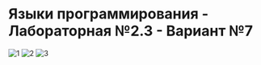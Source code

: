 # Языки программирования - Лабораторная №2.3 - Вариант №7
![1](https://user-images.githubusercontent.com/90867530/159923991-a59d4779-d3be-4cc9-bb61-3847eb3353b5.jpg)
![2](https://user-images.githubusercontent.com/90867530/159923993-5ca11e01-b9b9-4c7e-8257-36b0d079a561.jpg)
![3](https://user-images.githubusercontent.com/90867530/159923994-2d1e0f16-babd-40bf-b2a6-1d1277c7f7a4.jpg)

